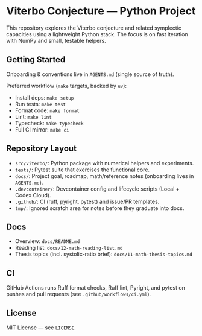 # Viterbo Conjecture — Python Project

This repository explores the Viterbo conjecture and related symplectic capacities using a
lightweight Python stack. The focus is on fast iteration with NumPy and small, testable helpers.

## Getting Started

Onboarding & conventions live in `AGENTS.md` (single source of truth).

Preferred workflow (`make` targets, backed by `uv`):

- Install deps: `make setup`
- Run tests: `make test`
- Format code: `make format`
- Lint: `make lint`
- Typecheck: `make typecheck`
- Full CI mirror: `make ci`

## Repository Layout

- `src/viterbo/`: Python package with numerical helpers and experiments.
- `tests/`: Pytest suite that exercises the functional core.
- `docs/`: Project goal, roadmap, math/reference notes (onboarding lives in `AGENTS.md`).
- `.devcontainer/`: Devcontainer config and lifecycle scripts (Local + Codex Cloud).
- `.github/`: CI (ruff, pyright, pytest) and issue/PR templates.
- `tmp/`: Ignored scratch area for notes before they graduate into docs.

## Docs

- Overview: `docs/README.md`
- Reading list: `docs/12-math-reading-list.md`
- Thesis topics (incl. systolic-ratio brief): `docs/11-math-thesis-topics.md`

## CI

GitHub Actions runs Ruff format checks, Ruff lint, Pyright, and pytest on pushes and pull requests
(see `.github/workflows/ci.yml`).

## License

MIT License — see `LICENSE`.

